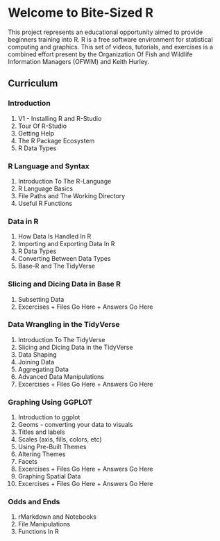 # Welcome to Bite-Sized R

This project represents an educational opportunity aimed to provide beginners training into R.  R is a free software environment for statistical computing and graphics.  This set of videos, tutorials, and exercises is a combined effort present by the Organization Of Fish and Wildlife Information Managers (OFWIM) and Keith Hurley.


## Curriculum

### Introduction
  1. V1 - Installing R and R-Studio
  2. Tour Of R-Studio
  3. Getting Help
  4. The R Package Ecosystem
  5. R Data Types
  
### R Language and Syntax
  1. Introduction To The R-Language
  2. R Language Basics
  3. File Paths and The Working Directory
  4. Useful R Functions 

### Data in R
  1. How Data Is Handled In R
  2. Importing and Exporting Data In R
  3. R Data Types
  4. Converting Between Data Types
  5. Base-R and The TidyVerse
  
### Slicing and Dicing Data in Base R
  1.  Subsetting Data
  2.  Excercises
    + Files Go Here
    + Answers Go Here
    
### Data Wrangling in the TidyVerse
  1. Introduction To The TidyVerse
  2. Slicing and Dicing Data in the TidyVerse
  3. Data Shaping
  4. Joining Data
  5. Aggregating Data
  6. Advanced Data Manipulations
  7.  Excercises
    + Files Go Here
    + Answers Go Here

### Graphing Using GGPLOT
  1.  Introduction to ggplot
  2.  Geoms - converting your data to visuals
  3.  Titles and labels
  4.  Scales (axis, fills, colors, etc)
  5.  Using Pre-Built Themes
  6.  Altering Themes
  7.  Facets
  8.  Excercises
    + Files Go Here
    + Answers Go Here
  9.  Graphing Spatial Data
  10.  Excercises
    + Files Go Here
    + Answers Go Here

### Odds and Ends
  1.  rMarkdown and Notebooks
  2.  File Manipulations
  3.  Functions In R
